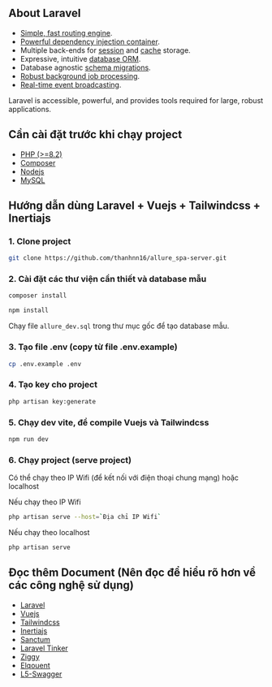## About Laravel

- [Simple, fast routing engine](https://laravel.com/docs/routing).
- [Powerful dependency injection container](https://laravel.com/docs/container).
- Multiple back-ends for [session](https://laravel.com/docs/session) and [cache](https://laravel.com/docs/cache) storage.
- Expressive, intuitive [database ORM](https://laravel.com/docs/eloquent).
- Database agnostic [schema migrations](https://laravel.com/docs/migrations).
- [Robust background job processing](https://laravel.com/docs/queues).
- [Real-time event broadcasting](https://laravel.com/docs/broadcasting).

Laravel is accessible, powerful, and provides tools required for large, robust applications.

## Cần cài đặt trước khi chạy project
- [PHP (>=8.2)](https://www.php.net/manual/en/install.php)
- [Composer](https://getcomposer.org/download/)
- [Nodejs](https://nodejs.org/en/download/)
- [MySQL](https://dev.mysql.com/downloads/)

## Hướng dẫn dùng Laravel + Vuejs + Tailwindcss + Inertiajs

### 1. Clone project

```bash
git clone https://github.com/thanhnn16/allure_spa-server.git
```

### 2. Cài đặt các thư viện cần thiết và database mẫu

```bash
composer install
```
```bash
npm install
```

Chạy file `allure_dev.sql` trong thư mục gốc để tạo database mẫu.

### 3. Tạo file .env (copy từ file .env.example)

```bash
cp .env.example .env
```

### 4. Tạo key cho project

```bash
php artisan key:generate
```

### 5. Chạy dev vite, để compile Vuejs và Tailwindcss
```bash
npm run dev
```

### 6. Chạy project (serve project)
Có thể chạy theo IP Wifi (để kết nối với điện thoại chung mạng) hoặc localhost

Nếu chạy theo IP Wifi
```bash
php artisan serve --host=`Địa chỉ IP Wifi`
```

Nếu chạy theo localhost
```bash
php artisan serve
```

## Đọc thêm Document (Nên đọc để hiểu rõ hơn về các công nghệ sử dụng)
- [Laravel](https://laravel.com/docs)
- [Vuejs](https://vuejs.org/guide/introduction.html)
- [Tailwindcss](https://tailwindcss.com/docs)
- [Inertiajs](https://inertiajs.com/)
- [Sanctum](https://laravel.com/docs/11.x/sanctum#main-content)
- [Laravel Tinker](https://laravel.com/docs/11.x/artisan#tinker)
- [Ziggy](https://github.com/tighten/ziggy)
- [Elqouent](https://laravel.com/docs/11.x/eloquent)
- [L5-Swagger](https://github.com/DarkaOnLine/L5-Swagger/wiki)
